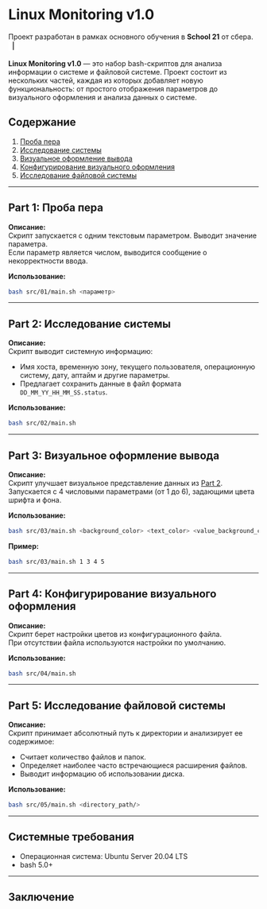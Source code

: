 # Linux Monitoring v1.0

Проект разработан в рамках основного обучения в **School 21** от сбера. <img src="materials/images/heart_21_x10.gif" alt="drawing" width="20" height="20"/>

**Linux Monitoring v1.0** — это набор bash-скриптов для анализа информации о системе и файловой системе. Проект состоит из нескольких частей, каждая из которых добавляет новую функциональность: от простого отображения параметров до визуального оформления и анализа данных о системе.

## Содержание

1. [Проба пера](#part-1-проба-пера)
2. [Исследование системы](#part-2-исследование-системы)
3. [Визуальное оформление вывода](#part-3-визуальное-оформление-вывода)
4. [Конфигурирование визуального оформления](#part-4-конфигурирование-визуального-оформления)
5. [Исследование файловой системы](#part-5-исследование-файловой-системы)

---

## Part 1: Проба пера

**Описание:**  
Скрипт запускается с одним текстовым параметром. Выводит значение параметра.  
Если параметр является числом, выводится сообщение о некорректности ввода.

**Использование:**  
```bash
bash src/01/main.sh <параметр>
```

---

## Part 2: Исследование системы

**Описание:**  
Скрипт выводит системную информацию:
- Имя хоста, временную зону, текущего пользователя, операционную систему, дату, аптайм и другие параметры.
- Предлагает сохранить данные в файл формата `DD_MM_YY_HH_MM_SS.status`.

**Использование:**
```bash
bash src/02/main.sh
```

---

## Part 3: Визуальное оформление вывода

**Описание:**  
Скрипт улучшает визуальное представление данных из [Part 2](#part-2-исследование-системы).  
Запускается с 4 числовыми параметрами (от 1 до 6), задающими цвета шрифта и фона.

**Использование:**
```bash
bash src/03/main.sh <background_color> <text_color> <value_background_color> <value_text_color>
```

**Пример:**
```bash
bash src/03/main.sh 1 3 4 5
```

---

## Part 4: Конфигурирование визуального оформления

**Описание:**  
Скрипт берет настройки цветов из конфигурационного файла.  
При отсутствии файла используются настройки по умолчанию.

**Использование:**
```bash
bash src/04/main.sh
```

---

## Part 5: Исследование файловой системы

**Описание:**  
Скрипт принимает абсолютный путь к директории и анализирует ее содержимое:
- Считает количество файлов и папок.
- Определяет наиболее часто встречающиеся расширения файлов.
- Выводит информацию об использовании диска.

**Использование:**
```bash
bash src/05/main.sh <directory_path/>
```

---

## Системные требования
- Операционная система: Ubuntu Server 20.04 LTS
- bash 5.0+

---

## Заключение

